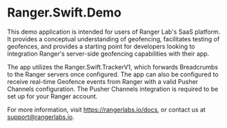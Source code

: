# Ranger.Swift.Demo

This demo application is intended for users of Ranger Lab's SaaS platform. It provides a conceptual understanding of geofencing, facilitates testing of geofences, and provides a starting point for developers looking to integration Ranger's server-side geofencing capabilities with their app.

The app utilizes the Ranger.Swift.TrackerV1, which forwards Breadcrumbs to the Ranger servers once configured. The app can also be configured to receive real-time Geofence events from Ranger with a valid Pusher Channels configuration. The Pusher Channels integration is required to be set up for your Ranger account.

For more information, visit https://rangerlabs.io/docs, or contact us at support@rangerlabs.io.
